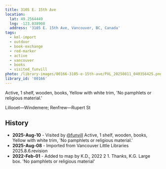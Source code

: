 ```yaml
---
title: 3105 E. 15th Ave
location:
  lat: 49.2564449
  lng: -123.038908
  address: '3105 E. 15th Ave, Vancouver, BC, Canada'
tags:
  - kml-import
  - outdoor
  - book-exchange
  - red-marker
  - active
  - vancouver
  - books
  - visited_funvill   
photo: /library-images/00166-3105-e-15th-ave/PXL_20250811_040356425.png
library_id: '00166'
---
```


Active, 1 shelf, wooden, books, Yellow with white trim, 'No pamphlets or religious material.'

Lillooet—Windemere; Renfrew—Rupert St

## History

- **2025-Aug-10** - Visited by [@funvill](https://blog.abluestar.com) Active, 1 shelf, wooden, books, Yellow with white trim, 'No pamphlets or religious material.'
- **2025-Aug-08** - Imported from Vancouver Little Libraries 2025.8.6.revision
- **2022-Feb-01** - Added to map by K.D., 2022 2 1. Thanks, K.G. Large box. 'No pamphlets or religious material'
